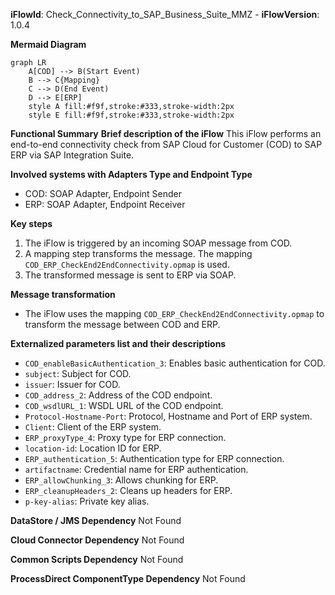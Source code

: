 **iFlowId**: Check_Connectivity_to_SAP_Business_Suite_MMZ - **iFlowVersion**: 1.0.4

**Mermaid Diagram**
```mermaid
graph LR
    A[COD] --> B(Start Event)
    B --> C{Mapping}
    C --> D(End Event)
    D --> E[ERP]
    style A fill:#f9f,stroke:#333,stroke-width:2px
    style E fill:#f9f,stroke:#333,stroke-width:2px
```
**Functional Summary**
**Brief description of the iFlow**
This iFlow performs an end-to-end connectivity check from SAP Cloud for Customer (COD) to SAP ERP via SAP Integration Suite.

**Involved systems with Adapters Type and Endpoint Type**
- COD: SOAP Adapter, Endpoint Sender
- ERP: SOAP Adapter, Endpoint Receiver

**Key steps**
1. The iFlow is triggered by an incoming SOAP message from COD.
2. A mapping step transforms the message. The mapping `COD_ERP_CheckEnd2EndConnectivity.opmap` is used.
3. The transformed message is sent to ERP via SOAP.

**Message transformation**
- The iFlow uses the mapping `COD_ERP_CheckEnd2EndConnectivity.opmap` to transform the message between COD and ERP.

**Externalized parameters list and their descriptions**
- `COD_enableBasicAuthentication_3`:  Enables basic authentication for COD.
- `subject`: Subject for COD.
- `issuer`: Issuer for COD.
- `COD_address_2`: Address of the COD endpoint.
- `COD_wsdlURL_1`: WSDL URL of the COD endpoint.
- `Protocol-Hostname-Port`: Protocol, Hostname and Port of ERP system.
- `Client`: Client of the ERP system.
- `ERP_proxyType_4`: Proxy type for ERP connection.
- `location-id`: Location ID for ERP.
- `ERP_authentication_5`: Authentication type for ERP connection.
- `artifactname`: Credential name for ERP authentication.
- `ERP_allowChunking_3`: Allows chunking for ERP.
- `ERP_cleanupHeaders_2`: Cleans up headers for ERP.
- `p-key-alias`: Private key alias.

**DataStore / JMS Dependency**
Not Found

**Cloud Connector Dependency**
Not Found

**Common Scripts Dependency**
Not Found

**ProcessDirect ComponentType Dependency**
Not Found